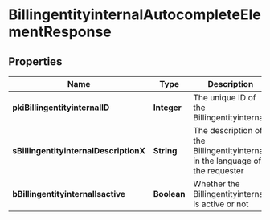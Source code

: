 

# BillingentityinternalAutocompleteElementResponse

## Properties

Name | Type | Description | Notes
------------ | ------------- | ------------- | -------------
**pkiBillingentityinternalID** | **Integer** | The unique ID of the Billingentityinternal. | 
**sBillingentityinternalDescriptionX** | **String** | The description of the Billingentityinternal in the language of the requester | 
**bBillingentityinternalIsactive** | **Boolean** | Whether the Billingentityinternal is active or not | 




